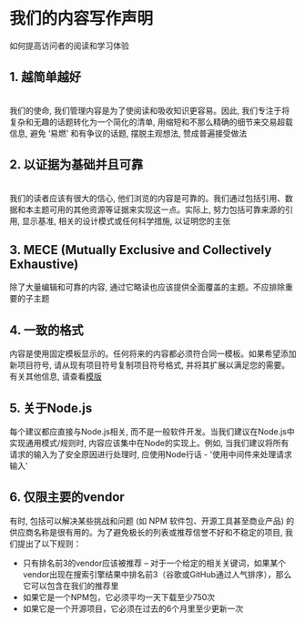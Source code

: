 # 我们的内容写作声明
如何提高访问者的阅读和学习体验

## 1. 越简单越好

<br/>
我们的使命, 我们管理内容是为了使阅读和吸收知识更容易。因此, 我们专注于将复杂和无趣的话题转化为一个简化的清单, 用缩短和不那么精确的细节来交易超载信息, 避免 ‘易燃’ 和有争议的话题, 摆脱主观想法, 赞成普遍接受做法

<br/>

## 2. 以证据为基础并且可靠

<br/>
我们的读者应该有很大的信心, 他们浏览的内容是可靠的。我们通过包括引用、数据和本主题可用的其他资源等证据来实现这一点。实际上, 努力包括可靠来源的引用, 显示基准, 相关的设计模式或任何科学措施, 以证明您的主张


## 3.	MECE (Mutually Exclusive and Collectively Exhaustive)
除了大量编辑和可靠的内容, 通过它略读也应该提供全面覆盖的主题。不应排除重要的子主题

## 4. 一致的格式
内容是使用固定模板显示的。任何将来的内容都必须符合同一模板。如果希望添加新项目符号, 请从现有项目符号复制项目符号格式, 并将其扩展以满足您的需要。有关其他信息, 请查看[模版](https://github.com/i0natan/nodebestpractices/blob/master/sections/template.md)

## 5. 关于Node.js
每个建议都应直接与Node.js相关, 而不是一般软件开发。当我们建议在Node.js中实现通用模式/规则时, 内容应该集中在Node的实现上。例如, 当我们建议将所有请求的输入为了安全原因进行处理时, 应使用Node行话 - '使用中间件来处理请求输入'

## 6. 仅限主要的vendor
有时, 包括可以解决某些挑战和问题 (如 NPM 软件包、开源工具甚至商业产品) 的供应商名称是很有用的。为了避免极长的列表或推荐信誉不好和不稳定的项目, 我们提出了以下规则：

-	只有排名前3的vendor应该被推荐 – 对于一个给定的相关关键词，如果某个vendor出现在搜索引擎结果中排名前3（谷歌或GitHub通过人气排序），那么它可以包含在我们的推荐里
-	如果它是一个NPM包，它必须平均一天下载至少750次
-	如果它是一个开源项目，它必须在过去的6个月里至少更新一次

